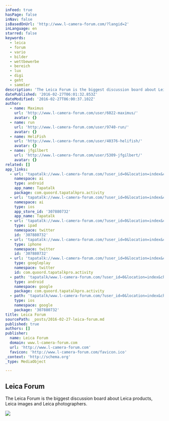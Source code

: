 ```yaml
---
inFeed: true
hasPage: false
inNav: false
isBasedOnUrl: 'http://www.l-camera-forum.com/?langid=2'
inLanguage: en
starred: false
keywords:
  - leica
  - forum
  - vario
  - bilder
  - wettbewerbe
  - bereich
  - lux
  - digi
  - geht
  - sammler
description: 'The Leica Forum is the biggest discussion board about Leica products, Leica images and Leica photographers.'
datePublished: '2016-02-27T06:01:32.853Z'
dateModified: '2016-02-27T06:00:37.102Z'
author:
  - name: Maximus
    url: 'http://www.l-camera-forum.com/user/6022-maximus/'
    avatar: {}
  - name: run
    url: 'http://www.l-camera-forum.com/user/9740-run/'
    avatar: {}
  - name: HeliFish
    url: 'http://www.l-camera-forum.com/user/40376-helifish/'
    avatar: {}
  - name: jfgilbert
    url: 'http://www.l-camera-forum.com/user/5309-jfgilbert/'
    avatar: {}
related: []
app_links:
  - url: 'tapatalk://www.l-camera-forum.com/?user_id=0&location=index&channel=facebook-indexing'
    namespace: ai
    type: android
    app_name: Tapatalk
    package: com.quoord.tapatalkpro.activity
  - url: 'tapatalk://www.l-camera-forum.com/?user_id=0&location=index&channel=facebook-indexing'
    namespace: ai
    type: ios
    app_store_id: '307880732'
    app_name: Tapatalk
  - url: 'tapatalk://www.l-camera-forum.com/?user_id=0&location=index&channel=twitter-indexing'
    type: ipad
    namespace: twitter
    id: '307880732'
  - url: 'tapatalk://www.l-camera-forum.com/?user_id=0&location=index&channel=twitter-indexing'
    type: iphone
    namespace: twitter
    id: '307880732'
  - url: 'tapatalk://www.l-camera-forum.com/?user_id=0&location=index&channel=twitter-indexing'
    type: googleplay
    namespace: twitter
    id: com.quoord.tapatalkpro.activity
  - path: 'tapatalk/www.l-camera-forum.com/?user_id=0&location=index&channel=google-indexing'
    type: android
    namespace: google
    package: com.quoord.tapatalkpro.activity
  - path: 'tapatalk/www.l-camera-forum.com/?user_id=0&location=index&channel=google-indexing'
    type: ios
    namespace: google
    package: '307880732'
title: Leica Forum
sourcePath: _posts/2016-02-27-leica-forum.md
published: true
authors: []
publisher:
  name: Leica Forum
  domain: www.l-camera-forum.com
  url: 'http://www.l-camera-forum.com'
  favicon: 'http://www.l-camera-forum.com/favicon.ico'
_context: 'http://schema.org'
_type: MediaObject

---
```

<article style=""><h1>Leica Forum</h1><p>The Leica Forum is the biggest discussion board about Leica products, Leica images and Leica photographers.</p><img src="https://s3-us-west-2.amazonaws.com/the-grid-img/p/694a6960bd49a1257b2f0737f4a0773ae257c8fd.png" /></article>